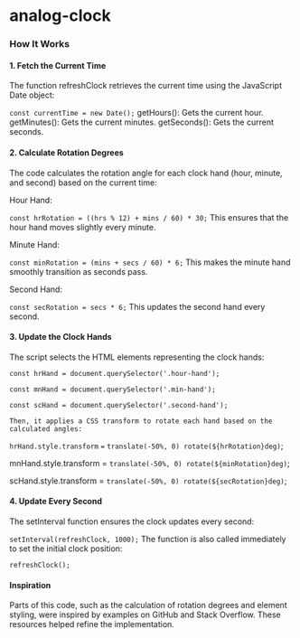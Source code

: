 # analog-clock
### How It Works
#### 1. Fetch the Current Time
The function refreshClock retrieves the current time using the JavaScript Date object:


`const currentTime = new Date();`
getHours(): Gets the current hour.
getMinutes(): Gets the current minutes.
getSeconds(): Gets the current seconds.

#### 2. Calculate Rotation Degrees
The code calculates the rotation angle for each clock hand (hour, minute, and second) based on the current time:

Hour Hand:


`const hrRotation = ((hrs % 12) + mins / 60) * 30;`
This ensures that the hour hand moves slightly every minute.

Minute Hand:


`const minRotation = (mins + secs / 60) * 6;`
This makes the minute hand smoothly transition as seconds pass.

Second Hand:


`const secRotation = secs * 6;`
This updates the second hand every second.

#### 3. Update the Clock Hands
The script selects the HTML elements representing the clock hands:


`const hrHand = document.querySelector('.hour-hand');`

`const mnHand = document.querySelector('.min-hand');`

`const scHand = document.querySelector('.second-hand');`

`Then, it applies a CSS transform to rotate each hand based on the calculated angles:`


`hrHand.style.transform` `=` `translate(-50%, 0) rotate(${hrRotation}deg)`;

mnHand.style.transform = `translate(-50%, 0) rotate(${minRotation}deg)`;

scHand.style.transform = `translate(-50%, 0) rotate(${secRotation}deg)`;

#### 4. Update Every Second
The setInterval function ensures the clock updates every second:


`setInterval(refreshClock, 1000);`
The function is also called immediately to set the initial clock position:


`refreshClock();`

#### Inspiration
Parts of this code, such as the calculation of rotation degrees and element styling, were inspired by examples on GitHub and Stack Overflow. These resources helped refine the implementation.

